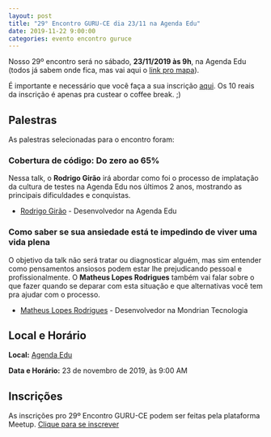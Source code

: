 ```yaml
---
layout: post
title: "29° Encontro GURU-CE dia 23/11 na Agenda Edu"
date: 2019-11-22 9:00:00
categories: evento encontro guruce
---
```


Nosso 29º encontro será no sábado, **23/11/2019 às 9h**, na Agenda Edu (todos já sabem onde fica, mas vai aqui o [link pro mapa](https://goo.gl/maps/4DiFpDY6jkA2)).

É importante e necessário que você faça a sua inscrição [aqui](https://www.meetup.com/pt-BR/Guru-CE/events/266555533/). Os 10 reais da inscrição é apenas pra custear o coffee break. ;)

## Palestras

As palestras selecionadas para o encontro foram:

### Cobertura de código: Do zero ao 65%

Nessa talk, o **Rodrigo Girão** irá abordar como foi o processo de implatação da cultura de testes na Agenda Edu nos últimos 2 anos, mostrando as principais dificuldades e conquistas.

- [Rodrigo Girão](https://github.com/rodrigogirao) - Desenvolvedor na Agenda Edu

### Como saber se sua ansiedade está te impedindo de viver uma vida plena

O objetivo da talk não será tratar ou diagnosticar alguém, mas sim entender como pensamentos ansiosos podem estar lhe prejudicando pessoal e profissionalmente. O **Matheus Lopes Rodrigues** também vai falar sobre o que fazer quando se deparar com esta situação e que alternativas você tem pra ajudar com o processo.

- [Matheus Lopes Rodrigues](https://github.com/matheuslopesz) - Desenvolvedor na Mondrian Tecnologia

## Local e Horário

**Local:**
[Agenda Edu](https://www.meetup.com/pt-BR/Guru-CE/events/266555533/)

**Data e Horário:**
23 de novembro de 2019, às 9:00 AM

## Inscrições

As inscrições pro 29º Encontro GURU-CE podem ser feitas pela plataforma Meetup. [Clique para se inscrever](https://www.meetup.com/pt-BR/Guru-CE/events/266555533/)
